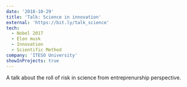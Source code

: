 ```yaml
---
date: '2018-10-29'
title: 'Talk: Science in innovation'
external: 'https://bit.ly/talk_science'
tech:
  - Nobel 2017 
  - Elon musk
  - Innovation
  - Scientific Method
company: 'ITESO University'
showInProjects: true
---
```


A talk about the roll of risk in science from entreprenurship perspective.
